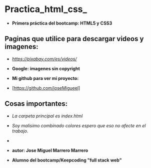 # Practica_html_css_
- **Primera práctica del bootcamp: HTML5 y CSS3**
## Paginas que utilice para descargar videos y imagenes:
- *https://pixabay.com/es/videos/*
- **Google: imagenes sin copyright**



- **Mi github para ver mi proyecto:**
- [https://github.com/joseMigueel]
 
 ## Cosas importantes:
 - *<span>La carpeta principal es index.html</span>*
 - *<span>Soy malisimo combinado colores espero que eso no afecte en el trabajo*.
 - 


 - **autor: Jose Miguel Marrero Marrero**
 - **Alumno del bootcamp/Keepcoding "full stack web"**